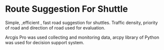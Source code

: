 # Route Suggestion For Shuttle
Simple, ,efficient , fast road suggestion for shuttles. Traffic density, priority of road and direction of road used for evaluation.

Arcgis Pro was used collecting and monitoring data, arcpy library of Python was used for decision support system.
